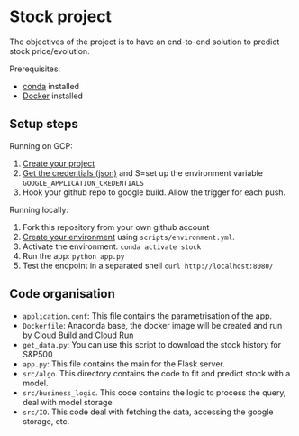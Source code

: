 # Stock project
The objectives of the project is to have an end-to-end solution to predict stock price/evolution. 

Prerequisites:
- [conda](https://docs.conda.io/projects/conda/en/latest/user-guide/install/) installed
- [Docker](https://docs.docker.com/get-docker/) installed
 

## Setup steps
Running on GCP:
1. [Create your project](https://cloud.google.com/resource-manager/docs/creating-managing-projects)
2. [Get the credentials (json)](https://cloud.google.com/docs/authentication/getting-started) and S=set up the environment variable `GOOGLE_APPLICATION_CREDENTIALS`
3. Hook your github repo to google build. Allow the trigger for each push.


Running locally:
1. Fork this repository from your own github account
2. [Create your environment](https://docs.conda.io/projects/conda/en/latest/user-guide/tasks/manage-environments.html#creating-an-environment-from-an-environment-yml-file) using `scripts/environment.yml`.  
3. Activate the environment. `conda activate stock`
4. Run the app: `python app.py` 
5. Test the endpoint in a separated shell `curl http://localhost:8080/`


## Code organisation
- `application.conf`: This file contains the parametrisation of the app. 
- `Dockerfile`: Anaconda base, the docker image will be created and run by Cloud Build and Cloud Run
- `get_data.py`: You can use this script to download the stock history for S&P500
- `app.py`: This file contains the main for the Flask server.
- `src/algo`. This directory contains the code to fit and predict stock with a model.
- `src/business_logic`. This code contains the logic to process the query, deal with model storage
- `src/IO`. This code deal with fetching the data, accessing the google storage, etc.






 
